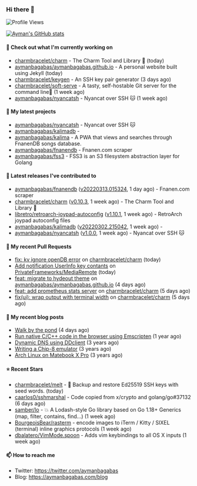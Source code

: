 ### Hi there 👋

![Profile Views](https://komarev.com/ghpvc/?username=aymanbagabas&label=PROFILE+VIEWS)

[![Ayman's GitHub stats](https://github-readme-stats.vercel.app/api?username=aymanbagabas&count_private=true&show_icons=true)](https://github.com/anuraghazra/github-readme-stats)

#### 👷 Check out what I'm currently working on

- [charmbracelet/charm](https://github.com/charmbracelet/charm) - The Charm Tool and Library 🌟 (today)
- [aymanbagabas/aymanbagabas.github.io](https://github.com/aymanbagabas/aymanbagabas.github.io) - A personal website built using Jekyll (today)
- [charmbracelet/keygen](https://github.com/charmbracelet/keygen) - An SSH key pair generator (3 days ago)
- [charmbracelet/soft-serve](https://github.com/charmbracelet/soft-serve) - A tasty, self-hostable Git server for the command line🍦 (1 week ago)
- [aymanbagabas/nyancatsh](https://github.com/aymanbagabas/nyancatsh) - Nyancat over SSH 🐱 (1 week ago)

#### 🌱 My latest projects

- [aymanbagabas/nyancatsh](https://github.com/aymanbagabas/nyancatsh) - Nyancat over SSH 🐱
- [aymanbagabas/kalimadb](https://github.com/aymanbagabas/kalimadb) - 
- [aymanbagabas/kalima](https://github.com/aymanbagabas/kalima) - A PWA that views and searches through FnanenDB songs database.
- [aymanbagabas/fnanendb](https://github.com/aymanbagabas/fnanendb) - Fnanen.com scraper
- [aymanbagabas/fss3](https://github.com/aymanbagabas/fss3) - FSS3 is an S3 filesystem abstraction layer for Golang

#### 🔭 Latest releases I've contributed to

- [aymanbagabas/fnanendb](https://github.com/aymanbagabas/fnanendb) ([v20220313.015324](https://github.com/aymanbagabas/fnanendb/releases/tag/v20220313.015324), 1 day ago) - Fnanen.com scraper
- [charmbracelet/charm](https://github.com/charmbracelet/charm) ([v0.10.3](https://github.com/charmbracelet/charm/releases/tag/v0.10.3), 1 week ago) - The Charm Tool and Library 🌟
- [libretro/retroarch-joypad-autoconfig](https://github.com/libretro/retroarch-joypad-autoconfig) ([v1.10.1](https://github.com/libretro/retroarch-joypad-autoconfig/releases/tag/v1.10.1), 1 week ago) - RetroArch joypad autoconfig files
- [aymanbagabas/kalimadb](https://github.com/aymanbagabas/kalimadb) ([v20220302.215042](https://github.com/aymanbagabas/kalimadb/releases/tag/v20220302.215042), 1 week ago) - 
- [aymanbagabas/nyancatsh](https://github.com/aymanbagabas/nyancatsh) ([v1.0.0](https://github.com/aymanbagabas/nyancatsh/releases/tag/v1.0.0), 1 week ago) - Nyancat over SSH 🐱

#### 🔨 My recent Pull Requests

- [fix: kv ignore openDB error](https://github.com/charmbracelet/charm/pull/99) on [charmbracelet/charm](https://github.com/charmbracelet/charm) (today)
- [Add notification UserInfo key contants](https://github.com/PrivateFrameworks/MediaRemote/pull/1) on [PrivateFrameworks/MediaRemote](https://github.com/PrivateFrameworks/MediaRemote) (today)
- [feat: migrate to hydeout theme](https://github.com/aymanbagabas/aymanbagabas.github.io/pull/1) on [aymanbagabas/aymanbagabas.github.io](https://github.com/aymanbagabas/aymanbagabas.github.io) (4 days ago)
- [feat: add prometheus stats server](https://github.com/charmbracelet/charm/pull/98) on [charmbracelet/charm](https://github.com/charmbracelet/charm) (5 days ago)
- [fix(ui): wrap output with terminal width](https://github.com/charmbracelet/charm/pull/97) on [charmbracelet/charm](https://github.com/charmbracelet/charm) (5 days ago)

#### 📜 My recent blog posts

- [Walk by the pond](https://aymanbagabas.com/2022/03/10/walk-by-the-pond.html) (4 days ago)
- [Run native C/C&#43;&#43; code in the browser using Emscripten](https://aymanbagabas.com/2020/11/18/run-native-c-c&#43;&#43;-code-in-the-browser-using-emscripten.html) (1 year ago)
- [Dynamic DNS using DDclient](https://aymanbagabas.com/2019/02/16/dynamic-dns-using-ddclient.html) (3 years ago)
- [Writing a Chip-8 emulator](https://aymanbagabas.com/2018/09/17/chip-8-emulator.html) (3 years ago)
- [Arch Linux on Matebook X Pro](https://aymanbagabas.com/2018/07/23/archlinux-on-matebook-x-pro.html) (3 years ago)

#### ⭐ Recent Stars

- [charmbracelet/melt](https://github.com/charmbracelet/melt) - 🧊 Backup and restore Ed25519 SSH keys with seed words. (today)
- [caarlos0/sshmarshal](https://github.com/caarlos0/sshmarshal) - Code copied from x/crypto and golang/go#37132 (6 days ago)
- [samber/lo](https://github.com/samber/lo) - 💥  A Lodash-style Go library based on Go 1.18&#43; Generics (map, filter, contains, find...) (1 week ago)
- [BourgeoisBear/rasterm](https://github.com/BourgeoisBear/rasterm) - encode images to iTerm / Kitty / SIXEL (terminal) inline graphics protocols (1 week ago)
- [dbalatero/VimMode.spoon](https://github.com/dbalatero/VimMode.spoon) - Adds vim keybindings to all OS X inputs (1 week ago)

#### 📫 How to reach me

- Twitter: https://twitter.com/aymanbagabas
- Blog: https://aymanbagabas.com/blog
